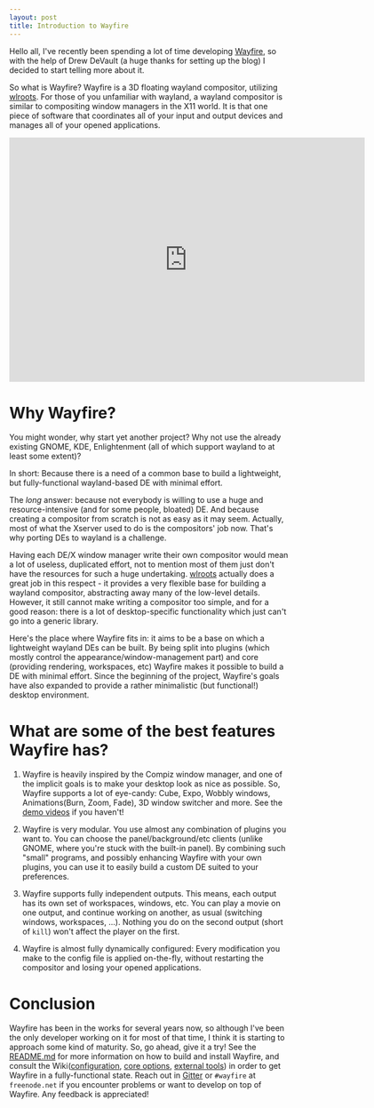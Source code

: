```yaml
---
layout: post
title: Introduction to Wayfire
---
```


Hello all, I've recently been spending a lot of time developing [Wayfire](https://github.com/WayfireWM/wayfire), so with the help of Drew DeVault (a huge thanks for setting up the blog) I decided to start telling more about it.

So what is Wayfire? Wayfire is a 3D floating wayland compositor, utilizing [wlroots](https://github.com/swaywm/wlroots). For those of you unfamiliar with wayland, a wayland compositor is similar to compositing window managers in the X11 world. It is that one piece of software that coordinates all of your input and output devices and manages all of your opened applications.

<iframe
  width="640"
  height="440"
  src="https://www.youtube-nocookie.com/embed/videoseries?list=PLb7YRKEhWEBUIoT-a29UoJW9mhfzjpNle"
  frameborder="0"
  allow="accelerometer; autoplay; encrypted-media; gyroscope; picture-in-picture"
  allowfullscreen
></iframe>

# Why Wayfire?

You might wonder, why start yet another project? Why not use the already existing GNOME, KDE, Enlightenment (all of which support wayland to at least some extent)?

In short: Because there is a need of a common base to build a lightweight, but fully-functional wayland-based DE with minimal effort.

The *long* answer: because not everybody is willing to use a huge and resource-intensive (and for some people, bloated) DE. And because creating a compositor from scratch is not as easy as it may seem. Actually, most of what the Xserver used to do is the compositors' job now. That's why porting DEs to wayland is a challenge.

Having each DE/X window manager write their own compositor would mean a lot of useless, duplicated effort, not to mention most of them just don't have the resources for such a huge undertaking.  [wlroots](https://github.com/swaywm/wlroots) actually does a great job in this respect - it provides a very flexible base for building a wayland compositor, abstracting away many of the low-level details. However, it still cannot make writing a compositor too simple, and for a good reason: there is a lot of desktop-specific functionality which just can't go into a generic library.

Here's the place where Wayfire fits in: it aims to be a base on which a lightweight wayland DEs can be built. By being split into plugins (which mostly control the appearance/window-management part) and core (providing rendering, workspaces, etc) Wayfire makes it possible to build a DE with minimal effort. Since the beginning of the project, Wayfire's goals have also expanded to provide a rather minimalistic (but functional!) desktop environment.

# What are some of the best features Wayfire has?

1. Wayfire is heavily inspired by the Compiz window manager, and one of the implicit goals is to make your desktop look as nice as possible. So, Wayfire supports a lot of eye-candy: Cube, Expo, Wobbly windows, Animations(Burn, Zoom, Fade), 3D window switcher and more. See the [demo videos](https://www.youtube.com/watch?v=Ban7wspkrNQ&t=0s&index=2&list=PLb7YRKEhWEBUIoT-a29UoJW9mhfzjpNle) if you haven't!

2. Wayfire is very modular. You use almost any combination of plugins you want to. You can choose the panel/background/etc clients (unlike GNOME, where you're stuck with the built-in panel). By combining such "small" programs, and possibly enhancing Wayfire with your own plugins, you can use it to easily build a custom DE suited to your preferences.

3. Wayfire supports fully independent outputs. This means, each output has its own set of workspaces, windows, etc. You can play a movie on one output, and continue working on another, as usual (switching windows, workspaces, ...). Nothing you do on the second output (short of `kill`) won't affect the player on the first.

4. Wayfire is almost fully dynamically configured: Every modification you make to the config file is applied on-the-fly, without restarting the compositor and losing your opened applications.

# Conclusion

Wayfire has been in the works for several years now, so although I've been the only developer working on it for most of that time, I think it is starting to approach some kind of maturity. So, go ahead, give it a try! See the [README.md](https://github.com/WayfireWM/wayfire/blob/master/README.md) for more information on how to build and install Wayfire, and consult the Wiki([configuration](https://github.com/WayfireWM/wayfire/wiki/Configuration), [core options](https://github.com/WayfireWM/wayfire/wiki/Core-options), [external tools](https://github.com/WayfireWM/wayfire/wiki/External-tools)) in order to get Wayfire in a fully-functional state. Reach out in [Gitter](https://gitter.im/Wayfire-WM/Lobby) or `#wayfire` at `freenode.net` if you encounter problems or want to develop on top of Wayfire. Any feedback is appreciated!

